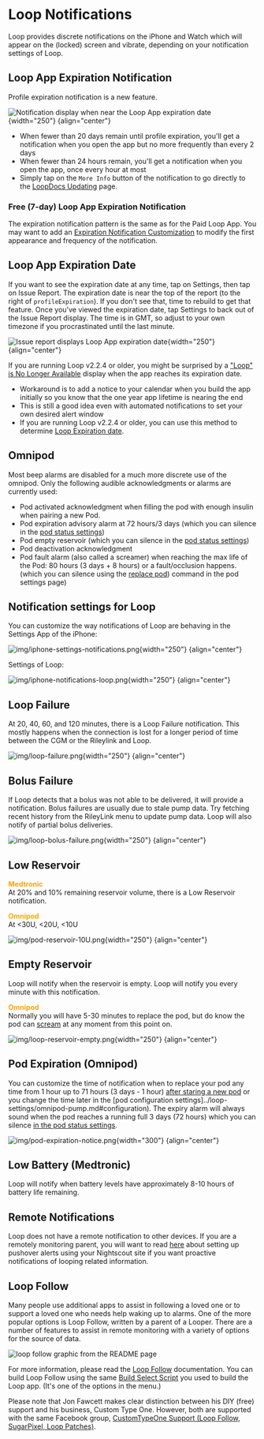 # Loop Notifications

Loop provides discrete notifications on the iPhone and Watch which will appear on the (locked) screen and vibrate, depending on your notification settings of Loop.

## Loop App Expiration Notification

Profile expiration notification is a new feature.

![Notification display when near the Loop App expiration date](img/loop-app-expiration-warning.png){width="250"}
{align="center"}

* When fewer than 20 days remain until profile expiration, you'll get a notification when you open the app but no more frequently than every 2 days
* When fewer than 24 hours remain, you'll get a notification when you open the app, once every hour at most
* Simply tap on the `More Info` button of the notification to go directly to the [LoopDocs Updating](../../build/updating.md) page.

### Free (7-day) Loop App Expiration Notification

The expiration notification pattern is the same as for the Paid Loop App. You may want to add an [Expiration Notification Customization](../../build/code_customization.md#expiration-notification-customization) to modify the first appearance and frequency of the notification.


## Loop App Expiration Date

If you want to see the expiration date at any time, tap on Settings, then tap on Issue Report.  The expiration date is near the top of the report (to the right of ```profileExpiration```).  If you don't see that, time to rebuild to get that feature. Once you've viewed the expiration date, tap Settings to back out of the Issue Report display. The time is in GMT, so adjust to your own timezone if you procrastinated until the last minute.

![Issue report displays Loop App expiration date](img/loop-app-expiration-issue-report.jpeg){width="250"}
{align="center"}

If you are running Loop v2.2.4 or older, you might be surprised by a ["Loop" is No Longer Available](../../troubleshooting/loop-crashing.md#expired-app) display when the app reaches its expiration date.  

* Workaround is to add a notice to your calendar when you build the app initially so you know that the one year app lifetime is nearing the end
* This is still a good idea even with automated notifications to set your own desired alert window
* If you are running Loop v2.2.4 or older, you can use this method to determine [Loop Expiration date](https://www.loopandlearn.org/loop-expiration-date/).


## Omnipod

Most beep alarms are disabled for a much more discrete use of the omnipod. Only the following audible acknowledgments or alarms are currently used:

- Pod activated acknowledgment when filling the pod with enough insulin when pairing a new Pod.
- Pod expiration advisory alarm at 72 hours/3 days (which you can silence in the [pod status  settings](../loop-settings/omnipod-pump.md#status))
- Pod empty reservoir (which you can silence in the [pod status  settings](../loop-settings/omnipod-pump.md#status))
- Pod deactivation acknowledgment
- Pod fault alarm (also called a screamer) when reaching the max life of the Pod: 80 hours (3 days + 8 hours) or a fault/occlusion happens. (which you can silence using the [replace pod](../loop-settings/omnipod-pump.md#pod-commands)) command in the pod settings page)

## Notification settings for Loop

You can customize the way notifications of Loop are behaving in the Settings App of the iPhone:

![img/iphone-settings-notifications.png](img/iphone-settings-notifications.png){width="250"}
{align="center"}

Settings of Loop:

![img/iphone-notifications-loop.png](img/iphone-notifications-loop.png){width="250"}
{align="center"}

## Loop Failure

At 20, 40, 60, and 120 minutes, there is a Loop Failure notification.
This mostly happens when the connection is lost for a longer period of time between the CGM or the Rileylink and Loop.

![img/loop-failure.png](img/loop-failure.png){width="250"}
{align="center"}

## Bolus Failure

If Loop detects that a bolus was not able to be delivered, it will provide a notification.  Bolus failures are usually due to stale pump data.  Try fetching recent history from the RileyLink menu to update pump data.  Loop will also notify of partial bolus deliveries.

![img/loop-bolus-failure.png](img/loop-bolus-failure.png){width="250"}
{align="center"}

## Low Reservoir

<font color ="orange">**Medtronic**</font>  
At 20% and 10% remaining reservoir volume, there is a Low Reservoir notification.

<font color ="orange">**Omnipod**</font>  
At <30U, <20U, <10U  

![img/pod-reservoir-10U.png](img/pod-reservoir-10U.png){width="250"}
{align="center"}

## Empty Reservoir

Loop will notify when the reservoir is empty. Loop will notify you every minute with this notification.

<font color ="orange">**Omnipod**</font>  
Normally you will have 5-30 minutes to replace the pod, but do know the pod can [scream](https://soundcloud.com/eelke-jager/1f-nibble-f) at any moment from this point on.

![img/loop-reservoir-empty.png](img/loop-reservoir-empty.png){width="250"}
{align="center"}

## Pod Expiration (Omnipod)

You can customize the time of notification when to replace your pod any time from 1 hour up to 71 hours (3 days - 1 hour) [after staring a new pod](../loop-settings/omnipod-pump.md#expiration-reminder) or you change the time later in the [pod configuration settings]../loop-settings/omnipod-pump.md#configuration).
The expiry alarm will always sound when the pod reaches a running full 3 days (72 hours) which you can silence [in the pod status settings](../loop-settings/omnipod-pump.md#status).

![img/pod-expiration-notice.png](img/pod-expiration-notice.png){width="300"}
{align="center"}

## Low Battery (Medtronic)

Loop will notify when battery levels have approximately 8-10 hours of battery life remaining.

## Remote Notifications

Loop does not have a remote notification to other devices.  If you are a remotely monitoring parent, you will want to read [here](https://nightscout.github.io/nightscout/setup_variables/#pushover) about setting up pushover alerts using your Nightscout site if you want proactive notifications of looping related information.

## Loop Follow

Many people use additional apps to assist in following a loved one or to support a loved one who needs help waking up to alarms. One of the more popular options is Loop Follow, written by a parent of a Looper. There are a number of features to assist in remote monitoring with a variety of options for the source of data.

![loop follow graphic from the README page](img/loop-follow.png)

For more information, please read the [Loop Follow](https://github.com/jonfawcett/LoopFollow#loop-follow) documentation. You can build Loop Follow using the same [Build Select Script](../../build/step14.md#build-select-script) you used to build the Loop app. (It's one of the options in the menu.)

Please note that Jon Fawcett makes clear distinction between his DIY (free) support and his business, Custom Type One. However, both are supported with the same Facebook group, [CustomTypeOne Support (Loop Follow, SugarPixel, Loop Patches)](https://www.facebook.com/groups/loopfollow/).
